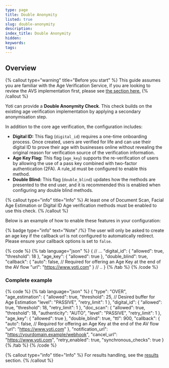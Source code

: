 ```yaml
---
type: page
title: Double Anonymity
listed: true
slug: double-anonymity
description: 
index_title: Double Anonymity
hidden: 
keywords: 
tags: 
---
```


## Overview

{% callout type="warning" title="Before you start" %}
This guide assumes you are familiar with the Age Verification Service, if you are looking to review the AVS implementation first, please see [the section here.](/age-verification/create-a-session)
{% /callout %}

Yoti can provide a **Double Anonymity Check**. This check builds on the existing age verification implementation by applying a secondary anonymisation step.

In addition to the core age verification, the configuration includes:

- **Digital ID:** This flag (`digital_id`) requires a one-time onboarding process. Once created, users are verified for life and can use their digital ID to prove their age with businesses online without revealing the original reason for verification source of the verification information.
- **Age Key Flag:** This flag (`age_key`) supports the re-verification of users by allowing the use of a pass key combined with two-factor authentication (2FA). A rule_id must be configured to enable this method.
- **Double Blind:** This flag (`double_blind`) updates how the methods are presented to the end user, and it is recommended this is enabled when configuring any double blind methods.  

{% callout type="info" title="Info" %}
At least one of Document Scan, Facial Age Estimation or Digital ID Age verification methods must be enabled to use this check.
{% /callout %}

Below is an example of how to enable these features in your configuration:

{% badge type="info" text="Note" /%} The user will only be asked to create an age key if the callback url is not configured to automatically redirect. Please ensure your callback options is set to `false`.

{% code %}
{% tab language="json" %}
{
  // ...
  "digital_id": {
    "allowed": true,
    "threshold": 18
  },
  "age_key": {
    "allowed": true
  },
  "double_blind": true,
  "callback": {
    "auto": false, // Required for offering an Age Key at the end of the AV flow
    "url": "https://www.yoti.com"
  }
  // ..
}
{% /tab %}
{% /code %}

### Complete example

{% code %}
{% tab language="json" %}
{
  "type": "OVER",
  "age_estimation": {
    "allowed": true,
    "threshold": 25, // Desired buffer for Age Estimation
    "level": "PASSIVE",
    "retry_limit": 1
  },
  "digital_id": {
    "allowed": true,
    "threshold": 18,
    "retry_limit": 1
  },
  "doc_scan": {
    "allowed": true,
    "threshold": 18,
    "authenticity": "AUTO",
    "level": "PASSIVE",
    "retry_limit": 1
  },
  "age_key": {
    "allowed": true
  },
  "double_blind": true,
  "ttl": 900,
  "callback": {
    "auto": false, // Required for offering an Age Key at the end of the AV flow
    "url": "https://www.yoti.com"
  },
  "notification_url": "https://yourdomain.example/webhook",
  "cancel_url": "https://www.yoti.com",
  "retry_enabled": true,
  "synchronous_checks": true
}
{% /tab %}
{% /code %}

{% callout type="info" title="Info" %}
For results handling, see the [results](/age-verification/results) section.
{% /callout %}
